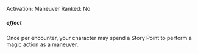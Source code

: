 Activation: Maneuver
Ranked: No
##### effect
Once per encounter, your character may
spend a Story Point to perform a magic
action as a maneuver.